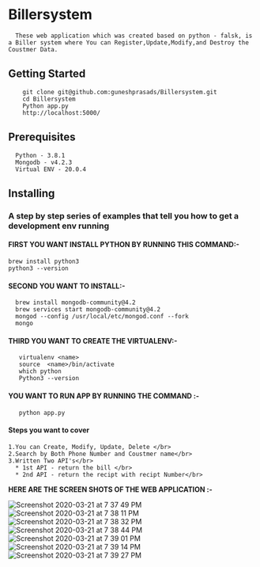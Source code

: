 # Billersystem
  ```
    These web application which was created based on python - falsk, is a Biller system where You can Register,Update,Modify,and Destroy the Coustmer Data.
   ``` 

## Getting Started</br>
       
        git clone git@github.com:guneshprasads/Billersystem.git
        cd Billersystem
        Python app.py
        http://localhost:5000/
       

## Prerequisites </br>
```
  Python - 3.8.1   
  Mongodb - v4.2.3
  Virtual ENV - 20.0.4
```

## Installing </br>
 ### A step by step series of examples that tell you how to get a development env running </br>
  
 #### FIRST YOU WANT INSTALL PYTHON BY RUNNING THIS COMMAND:-</br>
   ``` 
   brew install python3
   python3 --version
   ``` 
    
   #### SECOND YOU WANT TO INSTALL:-</br>
      
      brew install mongodb-community@4.2
      brew services start mongodb-community@4.2
      mongod --config /usr/local/etc/mongod.conf --fork
      mongo
      
      
   #### THIRD YOU WANT TO CREATE THE VIRTUALENV:-</br>
      
       virtualenv <name>
       source  <name>/bin/activate
       which python
       Python3 --version
       

  #### YOU WANT TO RUN APP BY RUNNING THE COMMAND :-</br>
       python app.py
      
   
  




#### Steps you want to cover </br>
 ```
 1.You can Create, Modify, Update, Delete </br>
 2.Search by Both Phone Number and Coustmer name</br>
 3.Written Two API's</br>
   * 1st API - return the bill </br>
   * 2nd API - return the recipt with recipt Number</br> 
  ``` 
 
 
 **HERE ARE THE SCREEN SHOTS OF THE WEB APPLICATION :-** 
 
 ![Screenshot 2020-03-21 at 7 37 49 PM](https://user-images.githubusercontent.com/13889409/77229034-65d40a80-6bb1-11ea-9809-a61c64c7adea.png)
![Screenshot 2020-03-21 at 7 38 11 PM](https://user-images.githubusercontent.com/13889409/77229038-68cefb00-6bb1-11ea-954e-5be6b274be2d.png)
![Screenshot 2020-03-21 at 7 38 32 PM](https://user-images.githubusercontent.com/13889409/77229040-6b315500-6bb1-11ea-8db3-4d02244d3707.png)
![Screenshot 2020-03-21 at 7 38 44 PM](https://user-images.githubusercontent.com/13889409/77229041-6d93af00-6bb1-11ea-8ecf-7c692c29308c.png)
![Screenshot 2020-03-21 at 7 39 01 PM](https://user-images.githubusercontent.com/13889409/77229046-6f5d7280-6bb1-11ea-8461-ecabf2b1245b.png)
![Screenshot 2020-03-21 at 7 39 14 PM](https://user-images.githubusercontent.com/13889409/77229053-71bfcc80-6bb1-11ea-9034-af819b3db587.png)
![Screenshot 2020-03-21 at 7 39 27 PM](https://user-images.githubusercontent.com/13889409/77229057-73899000-6bb1-11ea-8ce1-b2d8aa316a1f.png)

